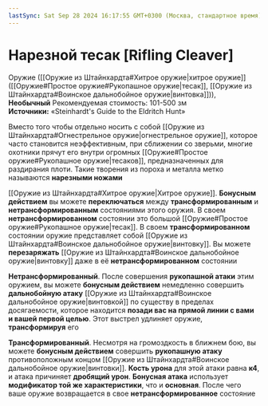 ```yaml
---
lastSync: Sat Sep 28 2024 16:17:55 GMT+0300 (Москва, стандартное время)
---
```

# Нарезной тесак [Rifling Cleaver]

Оружие ([[Оружие из Штайнхардта#Хитрое оружие|хитрое оружие]] ([[Оружие#Простое оружие#Рукопашное оружие|тесак]], [[Оружие из Штайнхардта#Воинское дальнобойное оружие|винтовка]])), **Необычный**
Рекомендуемая стоимость: 101-500 зм
**Источники:** «Steinhardt's Guide to the Eldritch Hunt»

Вместо того чтобы отдельно носить с собой [[Оружие из Штайнхардта#Огнестрельное оружие|огнестрельное оружие]], которое часто становится неэффективным, при сближении со зверьми, многие охотники прячут его внутри огромных [[Оружие#Простое оружие#Рукопашное оружие|тесаков]], предназначенных для раздирания плоти. Такие творения из пороха и металла метко называются **нарезными ножами**

[[Оружие из Штайнхардта#Хитрое оружие|Хитрое оружие]]. **Бонусным действием** вы можете **переключаться** между **трансформированным** и **нетрансформированным** состояниями этого оружия. В своем **нетрансформированном** состоянии это большой [[Оружие#Простое оружие#Рукопашное оружие|тесак]]. В своем **трансформированном** состоянии оружие представляет собой [[Оружие из Штайнхардта#Воинское дальнобойное оружие|винтовку]]. Вы можете **перезаряжать** [[Оружие из Штайнхардта#Воинское дальнобойное оружие|винтовку]] даже в её **нетрансформированном** состоянии

**Нетрансформированный**. После совершения **рукопашной атаки** этим оружием, вы можете **бонусным действием** немедленно совершить **дальнобойную атаку** [[Оружие из Штайнхардта#Воинское дальнобойное оружие|винтовкой]] по существу в пределах досягаемости, которое находится **позади вас на прямой линии с вами и вашей первой целью**. Этот выстрел удлиняет оружие, **трансформируя** его

**Трансформированный**. Несмотря на громоздкость в ближнем бою, вы можете **бонусным действием** совершить **рукопашную атаку** противоположным концом [[Оружие из Штайнхардта#Воинское дальнобойное оружие|винтовки]]. **Кость урона** для этой атаки равна **к4**, и атака причиняет **дробящий урон**. **Бонусная атака** использует **модификатор той же характеристики**, что и **основная**. После чего ваше оружие возвращается в свое **нетрансформированное** состояние